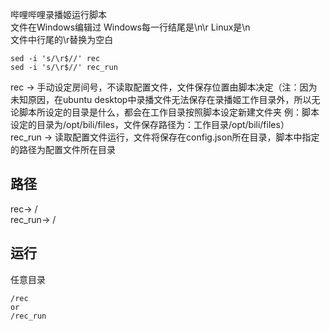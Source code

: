 哔哩哔哩录播姬运行脚本<br>
文件在Windows编辑过 Windows每一行结尾是\n\r Linux是\n<br>
文件中行尾的\r替换为空白<br>
```
sed -i 's/\r$//' rec
sed -i 's/\r$//' rec_run
```
rec -> 手动设定房间号，不读取配置文件，文件保存位置由脚本决定（注：因为未知原因，在ubuntu desktop中录播文件无法保存在录播姬工作目录外，所以无论脚本所设定的目录是什么，都会在工作目录按照脚本设定新建文件夹 例：脚本设定的目录为/opt/bili/files，文件保存路径为：工作目录/opt/bili/files）<br>
rec_run -> 读取配置文件运行，文件将保存在config.json所在目录，脚本中指定的路径为配置文件所在目录

## 路径

rec-> /<br>
rec_run-> /

## 运行

任意目录<br>
```
/rec
or
/rec_run
```
